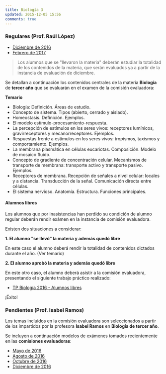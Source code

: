 ```yaml
---
title: Biología 3
updated: 2015-12-05 15:56
comments: true
---
```


### Regulares (Prof. Raúl López)

* [Diciembre de 2016](../docs/sanjose/3biol/lopez/regulares/2016_dic_biologia3_regulares.pdf)
* [Febrero de 2017](../docs/sanjose/3biol/lopez/regulares/2017_com_eval_feb_biologia_3.pdf)

> Los alumnos que se "llevaron la materia" deberán estudiar la totalidad de los contenidos de la materia, que serán evaluados ya a partir de la instancia de evaluación de diciembre.

Se detallan a continuación los contenidos centrales de la materia **Biología** de **tercer año** que se evaluarán en el examen de la comisión evaluadora: 

**Temario**

* Biología: Definición. Áreas de estudio.
* Concepto de sistema. Tipos (abierto, cerrado y aislado).
* Homeostasis. Definición. Ejemplos. 
* El modelo estímulo-procesamiento-respuesta. 
* La percepción de estímulos en los seres vivos: receptores lumínicos, gravirreceptores y mecanorreceptores. Ejemplos. 
* Respuestas frente a estímulos en los seres vivos: tropismos, taxismos y comportamiento. Ejemplos. 
* La membrana plasmática en células eucariotas. Composición. Modelo de mosaico fluido. 
* Concepto de gradiente de concentración celular. Mecanismos de transporte de membrana: transporte activo y transporte pasivo. Ejemplos.
* Receptores de membrana. Recepción de señales a nivel celular: locales y a distancia. Transducción de la señal. Comunicación directa entre células.
* El sistema nervioso. Anatomía. Estructura. Funciones principales. 

#### Alumnos libres

Los alumnos que por inasistencias han perdido su condición de alumno regular deberán rendir exámen en la instancia de comisión evaluadora. 

Existen dos situaciones a considerar: 

**1. El alumno "se llevó" la materia y además quedó libre**

En este caso el alumno deberá rendir la totalidad de contenidos dictados durante el año. (Ver temario)

**2. El alumno aprobó la materia y además quedó libre**

En este otro caso, el alumno deberá asistir a la comisión evaluadora, presentando el siguiente trabajo práctico realizado: 

* [TP Biología 2016 - Alumnos libres](../docs/sanjose/3biol/lopez/libres/3_biologia_libres_com_eval.pdf)

¡Éxito!


### Pendientes (Prof. Isabel Ramos) 

Los temas incluidos en la comisión evaluadora son seleccionados a partir de los impartidos por la profesora **Isabel Ramos** en **Biología de tercer año**. 

Se incluyen a continuación modelos de exámenes tomados recientemente en las **comisiones evaluadoras**: 

* [Mayo de 2016](../docs/sanjose/3biol/ramos/2016_05_20_com_eva_biologia3_ramos.pdf)
* [Agosto de 2016](../docs/sanjose/3biol/ramos/2016_08_02_com_eva_biologia3_ramos.pdf)
* [Octubre de 2016](../docs/sanjose/3biol/ramos/2016_10_com_eva_biologia3_ramos.pdf)
* [Diciembre de 2016](../docs/sanjose/3biol/ramos/2016_12_06_com_eva_biologia3_ramos.pdf)
 


